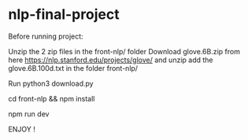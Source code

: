 # nlp-final-project


Before running project:

Unzip the 2 zip files in the front-nlp/ folder
Download glove.6B.zip from here https://nlp.stanford.edu/projects/glove/ and unzip add the glove.6B.100d.txt in the folder front-nlp/

Run python3 download.py

cd front-nlp && npm install

npm run dev

ENJOY !